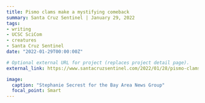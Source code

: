 ```yaml
---
title: Pismo clams make a mystifying comeback
summary: Santa Cruz Sentinel | January 29, 2022
tags:
- writing
- UCSC SciCom
- creatures
- Santa Cruz Sentinel
date: "2022-01-29T00:00:00Z"

# Optional external URL for project (replaces project detail page).
external_link: https://www.santacruzsentinel.com/2022/01/28/pismo-clams-make-a-mystifying-comeback/

image:
  caption: "Stephanie Secrest for the Bay Area News Group"
  focal_point: Smart
---
```

